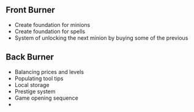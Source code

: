 ## Front Burner
- Create foundation for minions
- Create foundation for spells
- System of unlocking the next minion by buying some of the previous

## Back Burner
- Balancing prices and levels
- Populating tool tips
- Local storage
- Prestige system
- Game opening sequence 
- 